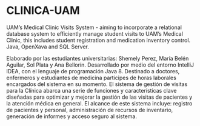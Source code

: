 # CLINICA-UAM
UAM’s Medical Clinic Visits System - aiming to incorporate a relational database system to efficiently manage student visits to UAM’s Medical Clinic, this includes student registration and medication inventory control. Java, OpenXava and SQL Server.

Elaborado por las estudiantes universitarias: Shemely Perez, María Belén Aguilar, Sol Plata y Ana Bellorín. Desarrollado por medio del entorno IntelliJ IDEA,
con el lenguaje de programación Java 8. Destinado a doctores, enfermeros y estudiantes de medicina participes de horas laborales encargados del sistema en su momento. 
El sistema de gestión de visitas para la Clínica abarca una serie de funciones y características clave diseñadas para optimizar y mejorar la gestión de las visitas de pacientes y la atención médica en general. El alcance de este sistema incluye:
registro de pacientes y personal, administración de recursos de inventario, generación de informes y acceso seguro al sistema.
